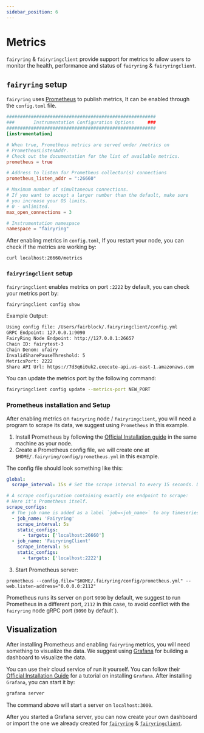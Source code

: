 ```yaml
---
sidebar_position: 6 
---
```


# Metrics

`fairyring` & `fairyringclient` provide support for metrics to allow users to monitor the health, performance and status of `fairyring` & `fairyringclient`.

## `fairyring` setup

`fairyring` uses [Prometheus](https://prometheus.io/) to publish metrics, It can be enabled through the `config.toml` file.

```toml
#######################################################
###       Instrumentation Configuration Options     ###
#######################################################
[instrumentation]

# When true, Prometheus metrics are served under /metrics on
# PrometheusListenAddr.
# Check out the documentation for the list of available metrics.
prometheus = true

# Address to listen for Prometheus collector(s) connections
prometheus_listen_addr = ":26660"

# Maximum number of simultaneous connections.
# If you want to accept a larger number than the default, make sure
# you increase your OS limits.
# 0 - unlimited.
max_open_connections = 3

# Instrumentation namespace
namespace = "fairyring"
```

After enabling metrics in `config.toml`, If you restart your node, you can check if the metrics are working by:

`curl localhost:26660/metrics`

### `fairyringclient` setup

`fairyringclient` enables metrics on port `:2222` by default, you can check your metrics port by:

```bash
fairyringclient config show
```

Example Output:

```bash
Using config file: /Users/fairblock/.fairyringclient/config.yml
GRPC Endpoint: 127.0.0.1:9090
FairyRing Node Endpoint: http://127.0.0.1:26657
Chain ID: fairytest-3
Chain Denom: ufairy
InvalidSharePauseThreshold: 5
MetricsPort: 2222
Share API Url: https://7d3q6i0uk2.execute-api.us-east-1.amazonaws.com
```

You can update the metrics port by the following command:

```bash
fairyringclient config update --metrics-port NEW_PORT
```

### Prometheus installation and Setup

After enabling metrics on `fairyring` node / `fairyringclient`, you will need a program to scrape its data, we suggest using `Prometheus` in this example.

1. Install Prometheus by following the [Official Installation guide](https://prometheus.io/docs/prometheus/latest/installation/) in the same machine as your node.
2. Create a Prometheus config file, we will create one at `$HOME/.fairyring/config/prometheus.yml` in this example.

The config file should look something like this:

```yml
global:
  scrape_interval: 15s # Set the scrape interval to every 15 seconds. Default is every 1 minute.

# A scrape configuration containing exactly one endpoint to scrape:
# Here it's Prometheus itself.
scrape_configs:
  # The job name is added as a label `job=<job_name>` to any timeseries scraped from this config.
  - job_name: 'Fairyring'
    scrape_interval: 5s
    static_configs:
      - targets: ['localhost:26660']
  - job_name: 'FairyringClient'
    scrape_interval: 5s
    static_configs:
      - targets: ['localhost:2222']
```

3. Start Prometheus server:

`prometheus --config.file="$HOME/.fairyring/config/prometheus.yml" --web.listen-address="0.0.0.0:2112"`

Prometheus runs its server on port `9090` by default, we suggest to run Prometheus in a different port, `2112` in this case, to avoid conflict with the `fairyring` node gRPC port (`9090` by default`).

## Visualization

After installing Prometheus and enabling `fairyring` metrics, you will need something to visualize the data.
We suggest using [Grafana](https://grafana.com/) for building a dashboard to visualize the data.

You can use their cloud service of run it yourself.
You can follow their [Official Installation Guide](https://grafana.com/docs/grafana/latest/setup-grafana/installation/) for a tutorial on installing `Grafana`.
After installing `Grafana`, you can start it by:

```bash
grafana server
```

The command above will start a server on `localhost:3000`.

After you started a Grafana server, you can now create your own dashboard or import the one we already created for [`fairyring`](https://raw.githubusercontent.com/Fairblock/fairyring/main/fairyring_dashboard.json) & [`fairyringclient`](https://raw.githubusercontent.com/Fairblock/fairyringclient/main/fairyringclient_dashboard.json).

